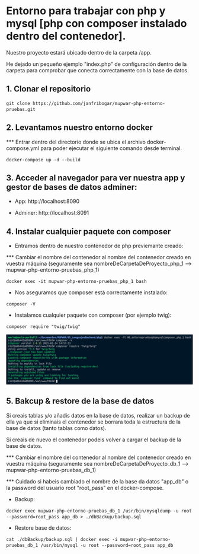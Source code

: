 # Entorno para trabajar con php y mysql [php con composer instalado dentro del contenedor].

Nuestro proyecto estará ubicado dentro de la carpeta /app.

He dejado un pequeño ejemplo "index.php" de configuración dentro de la carpeta para comprobar que conecta correctamente con la base de datos.

## 1. Clonar el repositorio

```
git clone https://github.com/janfribogar/mupwar-php-entorno-pruebas.git
```

## 2. Levantamos nuestro entorno docker

*** Entrar dentro del directorio donde se ubica el archivo docker-compose.yml para poder ejecutar el siguiente comando desde terminal.

```
docker-compose up -d --build
```

## 3. Acceder al navegador para ver nuestra app y gestor de bases de datos adminer:

- App: http://localhost:8090

- Adminer: http://localhost:8091

## 4. Instalar cualquier paquete con composer


- Entramos dentro de nuestro contenedor de php previemante creado:

*** Cambiar el nombre del contenedor al nombre del contenedor creado en vuestra máquina (seguramente sea nombreDeCarpetaDeProyecto_php_1 --> mupwar-php-entorno-pruebas_php_1)

```
docker exec -it mupwar-php-entorno-pruebas_php_1 bash
```

- Nos aseguramos que composer está correctamente instalado:

```
composer -V
```

- Instalamos cualquier paquete con composer (por ejemplo twig):

```
composer require "twig/twig"
```

![composer](./doc/img/composer.png)

## 5. Bakcup & restore de la base de datos

Si creais tablas y/o añadis datos en la base de datos, realizar un backup de ella ya que si eliminais el contenedor se borrara toda la estructura de la base de datos (tanto tablas como datos).

Si creais de nuevo el contenedor podeis volver a cargar el backup de la base de datos.

*** Cambiar el nombre del contenedor al nombre del contenedor creado en vuestra máquina (seguramente sea nombreDeCarpetaDeProyecto_db_1 --> mupwar-php-entorno-pruebas_db_1)

*** Cuidado si habeis cambiado el nombre de la base da datos "app_db" o la password del usuario root "root_pass" en el docker-compose.

- Backup:

```
docker exec mupwar-php-entorno-pruebas_db_1 /usr/bin/mysqldump -u root --password=root_pass app_db > ./dbBackup/backup.sql
```

- Restore base de datos:

```
cat ./dbBackup/backup.sql | docker exec -i mupwar-php-entorno-pruebas_db_1 /usr/bin/mysql -u root --password=root_pass app_db
```
